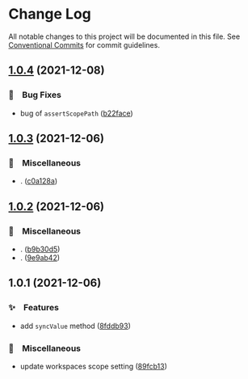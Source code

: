 # Change Log

All notable changes to this project will be documented in this file.
See [Conventional Commits](https://conventionalcommits.org) for commit guidelines.

## [1.0.4](https://github.com/bluelovers/ws-yarn-workspaces/compare/@yarn-tool/ws-scope@1.0.3...@yarn-tool/ws-scope@1.0.4) (2021-12-08)


### 🐛　Bug Fixes

* bug of `assertScopePath` ([b22face](https://github.com/bluelovers/ws-yarn-workspaces/commit/b22face81a050e30eaa2f358b659640be101b9e5))





## [1.0.3](https://github.com/bluelovers/ws-yarn-workspaces/compare/@yarn-tool/ws-scope@1.0.2...@yarn-tool/ws-scope@1.0.3) (2021-12-06)


### 🔖　Miscellaneous

* . ([c0a128a](https://github.com/bluelovers/ws-yarn-workspaces/commit/c0a128a4599b57a38f1633e6b588ed0abb3d653f))





## [1.0.2](https://github.com/bluelovers/ws-yarn-workspaces/compare/@yarn-tool/ws-scope@1.0.1...@yarn-tool/ws-scope@1.0.2) (2021-12-06)


### 🔖　Miscellaneous

* . ([b9b30d5](https://github.com/bluelovers/ws-yarn-workspaces/commit/b9b30d5931743f5c70be9aae37675cec9a5346ad))
* . ([9e9ab42](https://github.com/bluelovers/ws-yarn-workspaces/commit/9e9ab422c73d902a29d6b59761930affa6397ba3))





## 1.0.1 (2021-12-06)


### ✨　Features

* add `syncValue` method ([8fddb93](https://github.com/bluelovers/ws-yarn-workspaces/commit/8fddb93796181c555deefdc8e6f4598793c38ca2))


### 🔖　Miscellaneous

* update workspaces scope setting ([89fcb13](https://github.com/bluelovers/ws-yarn-workspaces/commit/89fcb13dd85db3f5b1f2df4f2f4c9bdf1c29b169))
